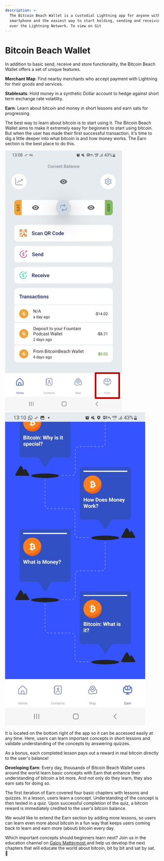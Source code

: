 ```yaml
---
description: >-
  The Bitcoin Beach Wallet is a custodial Lightning app for anyone with a mobile
  smartphone and the easiest way to start holding, sending and receiving bitcoin
  over the Lightning Network. To view on Git
---
```


# Bitcoin Beach Wallet

In addition to basic send, receive and store functionality, the Bitcoin Beach Wallet offers a set of unique features.

**Merchant Map**: Find nearby merchants who accept payment with Lightning for their goods and services.

**Stablesats**: Hold money in a synthetic Dollar account to hedge against short term exchange rate volatility.

**Earn**: Learn about bitcoin and money in short lessons and earn sats for progressing.

The best way to learn about bitcoin is to start using it. The Bitcoin Beach Wallet aims to make it extremely easy for beginners to start using bitcoin. But when the user has made their first successful transaction, it's time to dig a little deeper into what bitcoin is and how money works. The Earn section is the best place to do this.

![](.gitbook/assets/g1018.png) ![](<.gitbook/assets/image (16).png>)

It is located on the bottom right of the app so it can be accessed easily at any time. Here, users can learn important concepts in short lessons and validate understanding of the concepts by answering quizzes.

As a bonus, each completed lesson pays out a reward in real bitcoin directly to the user's balance!

**Developing Earn**: Every day, thousands of Bitcoin Beach Wallet users around the world learn basic concepts with Earn that enhance their understanding of bitcoin a bit more. And not only do they learn, they also earn sats for doing so.

The first iteration of Earn covered four basic chapters with lessons and quizzes. In a lesson, users learn a concept. Understanding of the concept is then tested in a quiz. Upon successful completion of the quiz, a bitcoin reward is immediately credited to the user's bitcoin balance.

We would like to extend the Earn section by adding more lessons, so users can learn even more about bitcoin in a fun way that keeps users coming back to learn and earn more (about) bitcoin every day.

Which important concepts should beginners learn next? Join us in the education channel on [Galoy Mattermost ](https://chat.galoy.io/galoy/channels/education)and help us develop the next chapters that will educate the world about bitcoin, bit by bit and sat by sat. 🧡
